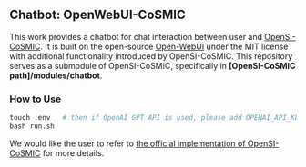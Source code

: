 ## Chatbot: OpenWebUI-CoSMIC
This work provides a chatbot for chat interaction between user and <a href="https://github.com/TheOpenSI/CoSMIC" target="_blank">OpenSI-CoSMIC</a>.
It is built on the open-source <a href="https://github.com/open-webui/open-webui" target="_blank">Open-WebUI</a> under the MIT license
with additional functionality introduced by OpenSI-CoSMIC.
This repository serves as a submodule of OpenSI-CoSMIC, specifically in **[OpenSI-CoSMIC path]/modules/chatbot**.

### How to Use
```python
touch .env   # then if OpenAI GPT API is used, please add OPENAI_API_KEY="[your API key]" in .env.
bash run.sh
```

We would like the user to refer to <a href="https://github.com/TheOpenSI/CoSMIC" target="_blank">the official implementation of OpenSI-CoSMIC</a> for more details.
